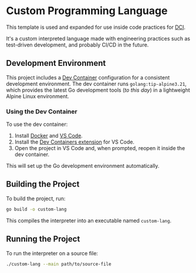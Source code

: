 # Custom Programming Language

This template is used and expanded for use inside code practices for [DCI](https://github.com/dciets).

It's a custom interpreted language made with engineering practices such as test-driven development, and probably CI/CD in the future.

## Development Environment

This project includes a [Dev Container](https://containers.dev/) configuration for a consistent development environment. 
The dev container runs `golang:tip-alpine3.21`, which provides the latest Go development tools (*to this day*) in a lightweight Alpine Linux environment.

### Using the Dev Container

To use the dev container:

1. Install [Docker](https://www.docker.com/) and [VS Code](https://code.visualstudio.com/).
2. Install the [Dev Containers extension](https://marketplace.visualstudio.com/items?itemName=ms-vscode-remote.remote-containers) for VS Code.
3. Open the project in VS Code and, when prompted, reopen it inside the dev container.

This will set up the Go development environment automatically.

## Building the Project

To build the project, run:

```sh
go build -o custom-lang
```

This compiles the interpreter into an executable named `custom-lang`.

## Running the Project

To run the interpreter on a source file:

```sh
./custom-lang --main path/to/source-file
```
